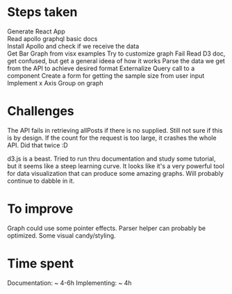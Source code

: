 # Steps taken

Generate React App \
Read apollo graphql basic docs \
Install Apollo and check if we receive the data \
Get Bar Graph from visx examples
Try to customize graph
Fail
Read D3 doc, get confused, but get a general ideea of how it works
Parse the data we get from the API to achieve desired format
Externalize Query call to a component
Create a form for getting the sample size from user input
Implement x Axis Group on graph


# Challenges
The API fails in retrieving allPosts if there is no <count> supplied. Still not sure if this is by design.
If the count for the request is too large, it crashes the whole API. Did that twice :D

d3.js is a beast. Tried to run thru documentation and study some tutorial, but it seems like a steep learning curve. It looks like it's a very powerful tool for data visualization that can produce some amazing graphs. Will probably continue to dabble in it.


# To improve

Graph could use some pointer effects.
Parser helper can probably be optimized.
Some visual candy/styling.

# Time spent
Documentation: ~ 4-6h
Implementing: ~ 4h
